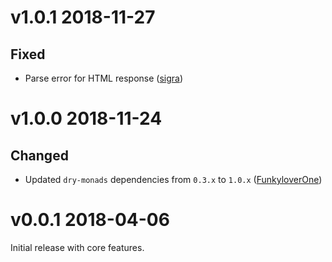 # v1.0.1 2018-11-27

## Fixed

* Parse error for HTML response ([sigra](https://github.com/rubygarage/api_struct/pull/6))

# v1.0.0 2018-11-24

## Changed

* Updated `dry-monads` dependencies from `0.3.x` to `1.0.x` ([FunkyloverOne](https://github.com/rubygarage/api_struct/pull/5))

# v0.0.1 2018-04-06

Initial release with core features.
